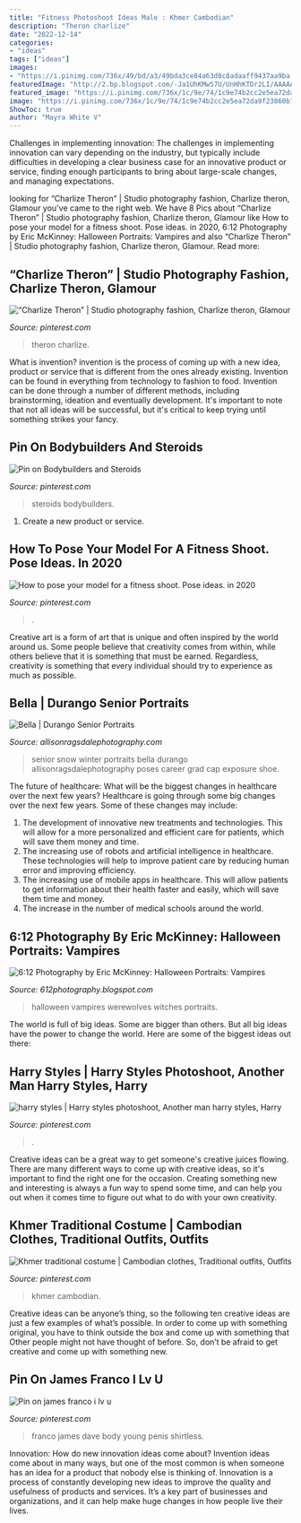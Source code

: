 ```yaml
---
title: "Fitness Photoshoot Ideas Male : Khmer Cambodian"
description: "Theron charlize"
date: "2022-12-14"
categories:
- "ideas"
tags: ["ideas"]
images:
- "https://i.pinimg.com/736x/49/bd/a3/49bda3ce84a63d8c8adaaff9437aa9ba.jpg"
featuredImage: "http://2.bp.blogspot.com/-Ja1UhKMwS7U/UnHhKTDr2LI/AAAAAAAAF6g/so16dVTuBrA/s1600/Billy5979l.jpg"
featured_image: "https://i.pinimg.com/736x/1c/9e/74/1c9e74b2cc2e5ea72da9f23860b7908e.jpg"
image: "https://i.pinimg.com/736x/1c/9e/74/1c9e74b2cc2e5ea72da9f23860b7908e.jpg"
ShowToc: true
author: "Mayra White V"
---
```



Challenges in implementing innovation:
The challenges in implementing innovation can vary depending on the industry, but typically include difficulties in developing a clear business case for an innovative product or service, finding enough participants to bring about large-scale changes, and managing expectations.

	

		
looking for “Charlize Theron” | Studio photography fashion, Charlize theron, Glamour you've came to the right web. We have 8 Pics about “Charlize Theron” | Studio photography fashion, Charlize theron, Glamour like How to pose your model for a fitness shoot. Pose ideas. in 2020, 6:12 Photography by Eric McKinney: Halloween Portraits: Vampires and also “Charlize Theron” | Studio photography fashion, Charlize theron, Glamour. Read more:
		
    
## “Charlize Theron” | Studio Photography Fashion, Charlize Theron, Glamour

<img loading=lazy src="https://i.pinimg.com/736x/3d/a9/9e/3da99e042bb02826e18fafd64d40a29d.jpg" onerror="this.onerror=null;this.src='https://tse1.mm.bing.net/th?id=OIP.8SylN3JWPuIhwM2wDifJFwHaKD&amp;pid=15.1';" alt="“Charlize Theron” | Studio photography fashion, Charlize theron, Glamour">

_Source: pinterest.com_

>theron charlize. 

	

What is invention?
invention is the process of coming up with a new idea, product or service that is different from the ones already existing. Invention can be found in everything from technology to fashion to food. 
Invention can be done through a number of different methods, including brainstorming, ideation and eventually development. It's important to note that not all ideas will be successful, but it's critical to keep trying until something strikes your fancy.

    
## Pin On Bodybuilders And Steroids

<img loading=lazy src="https://i.pinimg.com/736x/0c/9e/94/0c9e94520f270192399ac652f07d52cc.jpg" onerror="this.onerror=null;this.src='https://tse3.mm.bing.net/th?id=OIP.5-0uZarwKV9TFTJUY4vp9AHaJG&amp;pid=15.1';" alt="Pin on Bodybuilders and Steroids">

_Source: pinterest.com_

>steroids bodybuilders. 

	

1. Create a new product or service.

    
## How To Pose Your Model For A Fitness Shoot. Pose Ideas. In 2020

<img loading=lazy src="https://i.pinimg.com/736x/49/bd/a3/49bda3ce84a63d8c8adaaff9437aa9ba.jpg" onerror="this.onerror=null;this.src='https://tse4.mm.bing.net/th?id=OIP.CPDzP4tPIiCyhsRtH9T_uwHaLH&amp;pid=15.1';" alt="How to pose your model for a fitness shoot. Pose ideas. in 2020">

_Source: pinterest.com_

>. 

	

Creative art is a form of art that is unique and often inspired by the world around us. Some people believe that creativity comes from within, while others believe that it is something that must be earned. Regardless, creativity is something that every individual should try to experience as much as possible.

    
## Bella | Durango Senior Portraits

<img loading=lazy src="https://allisonragsdalephotography.com/wp-content/uploads/2013/04/allisonragsdalephotography-7134.jpg" onerror="this.onerror=null;this.src='https://tse3.mm.bing.net/th?id=OIP.9-FjSmIyQyJkVJrvrxDGMwHaLI&amp;pid=15.1';" alt="Bella | Durango Senior Portraits">

_Source: allisonragsdalephotography.com_

>senior snow winter portraits bella durango allisonragsdalephotography poses career grad cap exposure shoe. 

	

The future of healthcare: What will be the biggest changes in healthcare over the next few years?
Healthcare is going through some big changes over the next few years. Some of these changes may include: 
1. The development of innovative new treatments and technologies. This will allow for a more personalized and efficient care for patients, which will save them money and time. 
2. The increasing use of robots and artificial intelligence in healthcare. These technologies will help to improve patient care by reducing human error and improving efficiency. 
3. The increasing use of mobile apps in healthcare. This will allow patients to get information about their health faster and easily, which will save them time and money. 
4. The increase in the number of medical schools around the world.

    
## 6:12 Photography By Eric McKinney: Halloween Portraits: Vampires

<img loading=lazy src="http://2.bp.blogspot.com/-Ja1UhKMwS7U/UnHhKTDr2LI/AAAAAAAAF6g/so16dVTuBrA/s1600/Billy5979l.jpg" onerror="this.onerror=null;this.src='https://tse1.mm.bing.net/th?id=OIP.tUVZWt-kf_t8gNNQo5-FTAHaKm&amp;pid=15.1';" alt="6:12 Photography by Eric McKinney: Halloween Portraits: Vampires">

_Source: 612photography.blogspot.com_

>halloween vampires werewolves witches portraits. 

	

The world is full of big ideas. Some are bigger than others. But all big ideas have the power to change the world. Here are some of the biggest ideas out there:

    
## Harry Styles | Harry Styles Photoshoot, Another Man Harry Styles, Harry

<img loading=lazy src="https://i.pinimg.com/736x/9e/98/83/9e98832f0057d1bcd6866c88f5482afd.jpg" onerror="this.onerror=null;this.src='https://tse1.mm.bing.net/th?id=OIP.K8htye70pwkwMykaMYwktwHaKe&amp;pid=15.1';" alt="harry styles | Harry styles photoshoot, Another man harry styles, Harry">

_Source: pinterest.com_

>. 

	

Creative ideas can be a great way to get someone's creative juices flowing. There are many different ways to come up with creative ideas, so it's important to find the right one for the occasion. Creating something new and interesting is always a fun way to spend some time, and can help you out when it comes time to figure out what to do with your own creativity.

    
## Khmer Traditional Costume | Cambodian Clothes, Traditional Outfits, Outfits

<img loading=lazy src="https://i.pinimg.com/736x/1c/9e/74/1c9e74b2cc2e5ea72da9f23860b7908e.jpg" onerror="this.onerror=null;this.src='https://tse3.mm.bing.net/th?id=OIP.rmg2sjFU95N6YccFGmtU3QHaLH&amp;pid=15.1';" alt="Khmer traditional costume | Cambodian clothes, Traditional outfits, Outfits">

_Source: pinterest.com_

>khmer cambodian. 

	

Creative ideas can be anyone’s thing, so the following ten creative ideas are just a few examples of what’s possible. In order to come up with something original, you have to think outside the box and come up with something that Other people might not have thought of before. So, don’t be afraid to get creative and come up with something new.

    
## Pin On James Franco I Lv U

<img loading=lazy src="https://i.pinimg.com/736x/81/7d/4e/817d4e9534dda1b2adcd0f8a784e64a0--james--james-franco.jpg" onerror="this.onerror=null;this.src='https://tse1.mm.bing.net/th?id=OIP.VDSrqgq4XkpePBSkmR4zqwHaMo&amp;pid=15.1';" alt="Pin on james franco i lv u">

_Source: pinterest.com_

>franco james dave body young penis shirtless. 

	

Innovation: How do new innovation ideas come about?
Invention ideas come about in many ways, but one of the most common is when someone has an idea for a product that nobody else is thinking of. Innovation is a process of constantly developing new ideas to improve the quality and usefulness of products and services. It’s a key part of businesses and organizations, and it can help make huge changes in how people live their lives.

